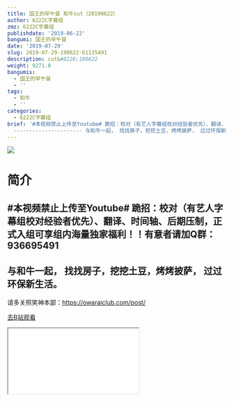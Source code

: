 ```yaml
---
title: 国王的早午餐 和牛cut（20190622）
author: 6222C字幕组
zmz: 6222C字幕组
publishdate: '2019-06-22'
bangumi: 国王的早午餐
date: '2019-07-29'
slug: 2019-07-29-190622-61135491
description: cut&#8226;190622
weight: 9271.0
bangumis:
  - 国王的早午餐
  - ''
tags:
  - 和牛
  - ''
categories:
  - 6222C字幕组
brief: '#本视频禁止上传至Youtube# 跪招：校对（有艺人字幕组校对经验者优先）、翻译、时间轴、后期压制，正式入组可享组内海量独家福利！！有意者请加Q群：936695491
  ---------------------- 与和牛一起， 找找房子，挖挖土豆，烤烤披萨， 过过环保新生活。 ----------------------- 请多关照笑神本部：https://owaraiclub.com/post/'
---
```

![](https://raw.githubusercontent.com/tcgriffith/owaraisite/master/static/tmpimg/343770e51df12f4d46a37df0afab8e2742e32a57.jpg.480.jpg)
# 简介  
#本视频禁止上传至Youtube#
跪招：校对（有艺人字幕组校对经验者优先）、翻译、时间轴、后期压制，正式入组可享组内海量独家福利！！有意者请加Q群：936695491
----------------------
与和牛一起，
找找房子，挖挖土豆，烤烤披萨，
过过环保新生活。
-----------------------
请多关照笑神本部：https://owaraiclub.com/post/  

[去B站观看](https://www.bilibili.com/video/av61135491/)
<div class ="resp-container"><iframe class="testiframe" src="//player.bilibili.com/player.html?aid=61135491"", scrolling="no", allowfullscreen="true" > </iframe></div> 
